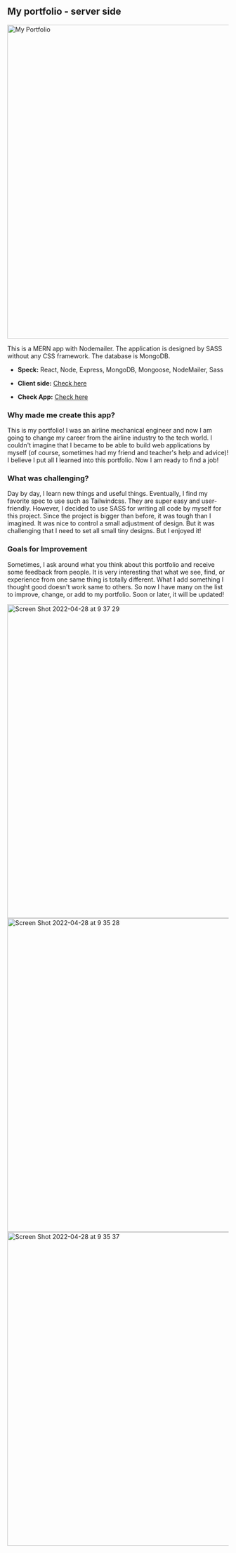## My portfolio - server side

 <img width="715" alt="My Portfolio" src="https://user-images.githubusercontent.com/58070973/157274154-dea593ec-df8c-4707-98a7-dcaf3b614659.png">

This is a MERN app with Nodemailer. The application is designed by SASS without any CSS framework. The database is MongoDB. 

  - **Speck:** React, Node, Express, MongoDB, Mongoose, NodeMailer, Sass
  
  - **Client side:** [Check here](https://github.com/erika-goodwin/myPortfolio-client/tree/master)
  
  - **Check App:** [Check here](https://www.erikahashizu.me/)
  

### Why made me create this app?

This is my portfolio! I was an airline mechanical engineer and now I am going to change my career from the airline industry to the tech world. I couldn't imagine that I became to be able to build web applications by myself (of course, sometimes had my friend and teacher's help and advice)! I believe I put all I learned into this portfolio. Now I am ready to find a job!

### What was challenging?

Day by day, I learn new things and useful things. Eventually, I find my favorite spec to use such as Tailwindcss. They are super easy and user-friendly. However, I decided to use SASS for writing all code by myself for this project. Since the project is bigger than before, it was tough than I imagined. It was nice to control a small adjustment of design. But it was challenging that I need to set all small tiny designs. But I enjoyed it! 

### Goals for Improvement

Sometimes, I ask around what you think about this portfolio and receive some feedback from people. It is very interesting that what we see, find, or experience from one same thing is totally different. What I add something I thought good doesn't work same to others. So now I have many on the list to improve, change, or add to my portfolio. Soon or later, it will be updated!  



<img width="715" alt="Screen Shot 2022-04-28 at 9 37 29" src="https://user-images.githubusercontent.com/58070973/165801750-1156903e-ece2-4132-a42a-8c9500a9aa9d.png">

<img width="715" alt="Screen Shot 2022-04-28 at 9 35 28" src="https://user-images.githubusercontent.com/58070973/165801462-3ac61fe8-ee6e-4e2c-8df7-066bd97d4542.png">

<img width="715" alt="Screen Shot 2022-04-28 at 9 35 37" src="https://user-images.githubusercontent.com/58070973/165801442-1b7ca719-aaf0-4c0b-a0e5-6174f9d63ad0.png">




